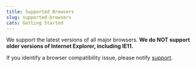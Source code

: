 ```yaml
---
title: Supported Browsers
slug: supported-browsers
cats: Getting Started
---
```


<p>We support the latest versions of all major browsers. <strong>We do NOT support older versions of Internet Explorer, including IE11.</strong></p>
<p>If you identify a browser compatibility issue, please notify <a href="mailto:mailto:support@checkoutwc.com">support</a>.</p>
